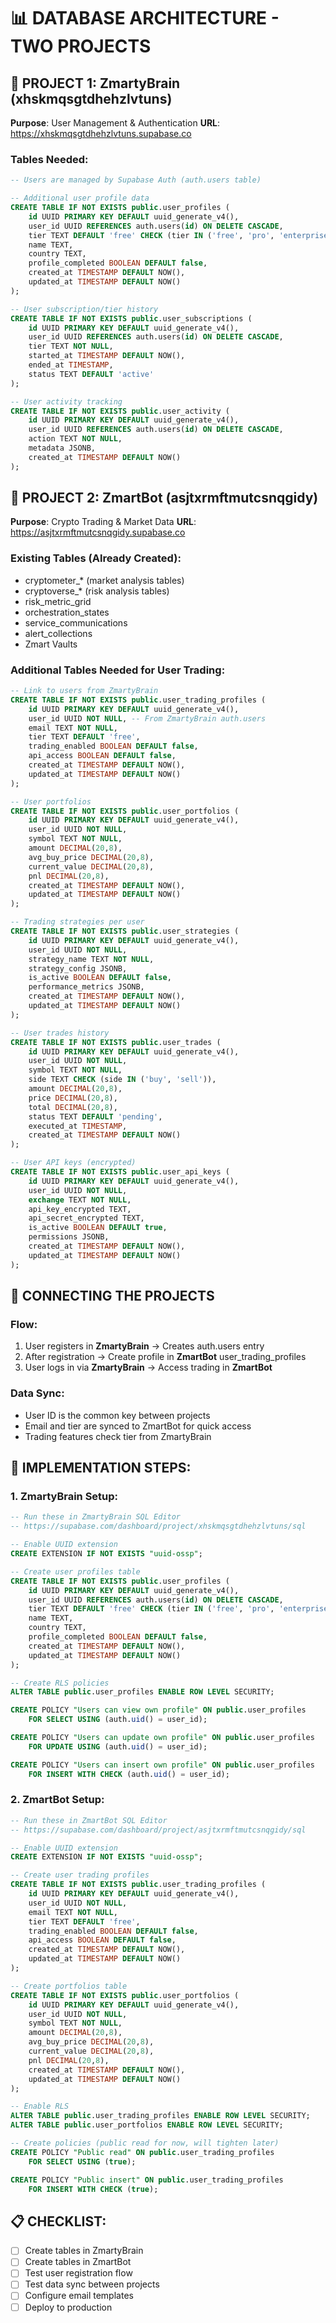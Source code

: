 # 📊 DATABASE ARCHITECTURE - TWO PROJECTS

## 🧠 PROJECT 1: ZmartyBrain (xhskmqsgtdhehzlvtuns)
**Purpose**: User Management & Authentication
**URL**: https://xhskmqsgtdhehzlvtuns.supabase.co

### Tables Needed:
```sql
-- Users are managed by Supabase Auth (auth.users table)

-- Additional user profile data
CREATE TABLE IF NOT EXISTS public.user_profiles (
    id UUID PRIMARY KEY DEFAULT uuid_generate_v4(),
    user_id UUID REFERENCES auth.users(id) ON DELETE CASCADE,
    tier TEXT DEFAULT 'free' CHECK (tier IN ('free', 'pro', 'enterprise')),
    name TEXT,
    country TEXT,
    profile_completed BOOLEAN DEFAULT false,
    created_at TIMESTAMP DEFAULT NOW(),
    updated_at TIMESTAMP DEFAULT NOW()
);

-- User subscription/tier history
CREATE TABLE IF NOT EXISTS public.user_subscriptions (
    id UUID PRIMARY KEY DEFAULT uuid_generate_v4(),
    user_id UUID REFERENCES auth.users(id) ON DELETE CASCADE,
    tier TEXT NOT NULL,
    started_at TIMESTAMP DEFAULT NOW(),
    ended_at TIMESTAMP,
    status TEXT DEFAULT 'active'
);

-- User activity tracking
CREATE TABLE IF NOT EXISTS public.user_activity (
    id UUID PRIMARY KEY DEFAULT uuid_generate_v4(),
    user_id UUID REFERENCES auth.users(id) ON DELETE CASCADE,
    action TEXT NOT NULL,
    metadata JSONB,
    created_at TIMESTAMP DEFAULT NOW()
);
```

## 🤖 PROJECT 2: ZmartBot (asjtxrmftmutcsnqgidy)
**Purpose**: Crypto Trading & Market Data
**URL**: https://asjtxrmftmutcsnqgidy.supabase.co

### Existing Tables (Already Created):
- cryptometer_* (market analysis tables)
- cryptoverse_* (risk analysis tables)
- risk_metric_grid
- orchestration_states
- service_communications
- alert_collections
- Zmart Vaults

### Additional Tables Needed for User Trading:
```sql
-- Link to users from ZmartyBrain
CREATE TABLE IF NOT EXISTS public.user_trading_profiles (
    id UUID PRIMARY KEY DEFAULT uuid_generate_v4(),
    user_id UUID NOT NULL, -- From ZmartyBrain auth.users
    email TEXT NOT NULL,
    tier TEXT DEFAULT 'free',
    trading_enabled BOOLEAN DEFAULT false,
    api_access BOOLEAN DEFAULT false,
    created_at TIMESTAMP DEFAULT NOW(),
    updated_at TIMESTAMP DEFAULT NOW()
);

-- User portfolios
CREATE TABLE IF NOT EXISTS public.user_portfolios (
    id UUID PRIMARY KEY DEFAULT uuid_generate_v4(),
    user_id UUID NOT NULL,
    symbol TEXT NOT NULL,
    amount DECIMAL(20,8),
    avg_buy_price DECIMAL(20,8),
    current_value DECIMAL(20,8),
    pnl DECIMAL(20,8),
    created_at TIMESTAMP DEFAULT NOW(),
    updated_at TIMESTAMP DEFAULT NOW()
);

-- Trading strategies per user
CREATE TABLE IF NOT EXISTS public.user_strategies (
    id UUID PRIMARY KEY DEFAULT uuid_generate_v4(),
    user_id UUID NOT NULL,
    strategy_name TEXT NOT NULL,
    strategy_config JSONB,
    is_active BOOLEAN DEFAULT false,
    performance_metrics JSONB,
    created_at TIMESTAMP DEFAULT NOW(),
    updated_at TIMESTAMP DEFAULT NOW()
);

-- User trades history
CREATE TABLE IF NOT EXISTS public.user_trades (
    id UUID PRIMARY KEY DEFAULT uuid_generate_v4(),
    user_id UUID NOT NULL,
    symbol TEXT NOT NULL,
    side TEXT CHECK (side IN ('buy', 'sell')),
    amount DECIMAL(20,8),
    price DECIMAL(20,8),
    total DECIMAL(20,8),
    status TEXT DEFAULT 'pending',
    executed_at TIMESTAMP,
    created_at TIMESTAMP DEFAULT NOW()
);

-- User API keys (encrypted)
CREATE TABLE IF NOT EXISTS public.user_api_keys (
    id UUID PRIMARY KEY DEFAULT uuid_generate_v4(),
    user_id UUID NOT NULL,
    exchange TEXT NOT NULL,
    api_key_encrypted TEXT,
    api_secret_encrypted TEXT,
    is_active BOOLEAN DEFAULT true,
    permissions JSONB,
    created_at TIMESTAMP DEFAULT NOW(),
    updated_at TIMESTAMP DEFAULT NOW()
);
```

## 🔗 CONNECTING THE PROJECTS

### Flow:
1. User registers in **ZmartyBrain** → Creates auth.users entry
2. After registration → Create profile in **ZmartBot** user_trading_profiles
3. User logs in via **ZmartyBrain** → Access trading in **ZmartBot**

### Data Sync:
- User ID is the common key between projects
- Email and tier are synced to ZmartBot for quick access
- Trading features check tier from ZmartyBrain

## 🔧 IMPLEMENTATION STEPS:

### 1. ZmartyBrain Setup:
```sql
-- Run these in ZmartyBrain SQL Editor
-- https://supabase.com/dashboard/project/xhskmqsgtdhehzlvtuns/sql

-- Enable UUID extension
CREATE EXTENSION IF NOT EXISTS "uuid-ossp";

-- Create user profiles table
CREATE TABLE IF NOT EXISTS public.user_profiles (
    id UUID PRIMARY KEY DEFAULT uuid_generate_v4(),
    user_id UUID REFERENCES auth.users(id) ON DELETE CASCADE,
    tier TEXT DEFAULT 'free' CHECK (tier IN ('free', 'pro', 'enterprise')),
    name TEXT,
    country TEXT,
    profile_completed BOOLEAN DEFAULT false,
    created_at TIMESTAMP DEFAULT NOW(),
    updated_at TIMESTAMP DEFAULT NOW()
);

-- Create RLS policies
ALTER TABLE public.user_profiles ENABLE ROW LEVEL SECURITY;

CREATE POLICY "Users can view own profile" ON public.user_profiles
    FOR SELECT USING (auth.uid() = user_id);

CREATE POLICY "Users can update own profile" ON public.user_profiles
    FOR UPDATE USING (auth.uid() = user_id);

CREATE POLICY "Users can insert own profile" ON public.user_profiles
    FOR INSERT WITH CHECK (auth.uid() = user_id);
```

### 2. ZmartBot Setup:
```sql
-- Run these in ZmartBot SQL Editor
-- https://supabase.com/dashboard/project/asjtxrmftmutcsnqgidy/sql

-- Enable UUID extension
CREATE EXTENSION IF NOT EXISTS "uuid-ossp";

-- Create user trading profiles
CREATE TABLE IF NOT EXISTS public.user_trading_profiles (
    id UUID PRIMARY KEY DEFAULT uuid_generate_v4(),
    user_id UUID NOT NULL,
    email TEXT NOT NULL,
    tier TEXT DEFAULT 'free',
    trading_enabled BOOLEAN DEFAULT false,
    api_access BOOLEAN DEFAULT false,
    created_at TIMESTAMP DEFAULT NOW(),
    updated_at TIMESTAMP DEFAULT NOW()
);

-- Create portfolios table
CREATE TABLE IF NOT EXISTS public.user_portfolios (
    id UUID PRIMARY KEY DEFAULT uuid_generate_v4(),
    user_id UUID NOT NULL,
    symbol TEXT NOT NULL,
    amount DECIMAL(20,8),
    avg_buy_price DECIMAL(20,8),
    current_value DECIMAL(20,8),
    pnl DECIMAL(20,8),
    created_at TIMESTAMP DEFAULT NOW(),
    updated_at TIMESTAMP DEFAULT NOW()
);

-- Enable RLS
ALTER TABLE public.user_trading_profiles ENABLE ROW LEVEL SECURITY;
ALTER TABLE public.user_portfolios ENABLE ROW LEVEL SECURITY;

-- Create policies (public read for now, will tighten later)
CREATE POLICY "Public read" ON public.user_trading_profiles
    FOR SELECT USING (true);

CREATE POLICY "Public insert" ON public.user_trading_profiles
    FOR INSERT WITH CHECK (true);
```

## 📋 CHECKLIST:

- [ ] Create tables in ZmartyBrain
- [ ] Create tables in ZmartBot
- [ ] Test user registration flow
- [ ] Test data sync between projects
- [ ] Configure email templates
- [ ] Deploy to production